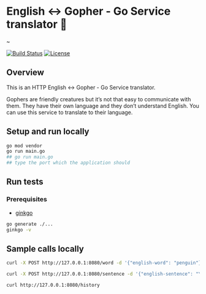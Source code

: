 # English <-> Gopher - Go Service translator :page_with_curl:

~

[![Build Status](https://travis-ci.com/adria-stef/gopher-translator-service.svg?branch=main)](https://travis-ci.com/adria-stef/gopher-translator-service)
[![License](https://img.shields.io/badge/License-MIT-yellow.svg)](https://github.com/richardsplit/translator_go/blob/main/LICENSE)

## Overview

This is an HTTP  English <-> Gopher - Go Service translator.

Gophers are friendly creatures but it’s not that easy to communicate with them. They have their own language and they don’t understand English. You can use this service to translate to their language.

## Setup and run locally

```sh
go mod vendor
go run main.go
## go run main.go
## type the port which the application should 
```

## Run tests

### Prerequisites

* [ginkgo](http://onsi.github.io/ginkgo/)

```sh
go generate ./...
ginkgo -v
```

## Sample calls locally

```sh
curl -X POST http://127.0.0.1:8080/word -d '{"english-word": "penguin"}'
```

```sh
curl -X POST http://127.0.0.1:8080/sentence -d '{"english-sentence": "You either die a hero, or you live long enough to see yourself become the villain."}'
```

```sh
curl http://127.0.0.1:8080/history
```
